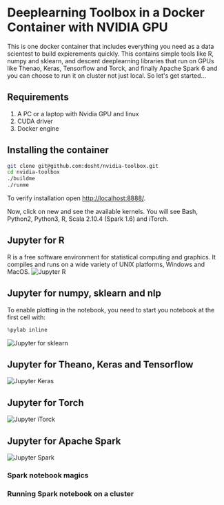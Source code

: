 # Deeplearning Toolbox in a Docker Container with NVIDIA GPU

This is one docker container that includes everything you need as a data scientest to build expierements quickly. This contains simple tools like R, numpy and sklearn, and descent deeplearning libraries that run on GPUs like Thenao, Keras, Tensorflow and Torck, and finally Apache Spark 6 and you can choose to run it on cluster not just local. So let's get started...

## Requirements
1. A PC or a laptop with Nvidia GPU and linux
2. CUDA driver
2. Docker engine

## Installing the container

```bash
git clone git@github.com:dosht/nvidia-toolbox.git
cd nvidia-toolbox
./buildme
./runme
```

To verify installation open [http://localhost:8888/](http://localhost:8888/).

Now, click on new and see the available kernels. You will see Bash, Python2, Python3, R, Scala 2.10.4 (Spark 1.6) and iTorch.

## Jupyter for R
R is a free software environment for statistical computing and graphics. It compiles and runs on a wide variety of UNIX platforms, Windows and MacOS.
![Jupyter R](https://scontent-lhr3-1.xx.fbcdn.net/hphotos-xft1/v/t35.0-12/12809854_1011915482187816_351941862_o.jpg?oh=e9d61b5f24a847c501774867d081026f&oe=56DCC605)
## Jupyter for numpy, sklearn and nlp
To enable plotting in the notebook, you need to start you notebook at the first cell with:
```python
%pylab inline
```
![Jupyter for sklearn](https://scontent-lhr3-1.xx.fbcdn.net/hphotos-xft1/v/t35.0-12/12823175_1011915495521148_830131324_o.jpg?oh=c9fe0764f50319796d0680294e878416&oe=56DE0A0B)
## Jupyter for Theano, Keras and Tensorflow
![Jupyter Keras](https://scontent-lhr3-1.xx.fbcdn.net/hphotos-xfa1/v/t35.0-12/12810388_1011915485521149_1750620026_o.jpg?oh=0acce84df7757a75f66ae675c8354c41&oe=56DD9BCB)
## Jupyter for Torch
![Jupyter iTorck](https://scontent-lhr3-1.xx.fbcdn.net/hphotos-xpt1/v/t35.0-12/12809816_1011915492187815_211112466_o.jpg?oh=52bcbc9b9f28ddf049bfa8140eb64522&oe=56DDCF63)
## Jupyter for Apache Spark
![Jupyter Spark](https://scontent-lhr3-1.xx.fbcdn.net/hphotos-xfl1/v/t35.0-12/12837244_1011915488854482_1273084670_o.jpg?oh=7aade9f5a6fd8c349eac8f801e11cea2&oe=56DDBE02)
### Spark notebook magics

### Running Spark notebook on a cluster
